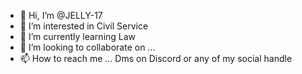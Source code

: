 - 👋 Hi, I’m @JELLY-17
- 👀 I’m interested in Civil Service
- 🌱 I’m currently learning Law
- 💞️ I’m looking to collaborate on ...
- 📫 How to reach me ... Dms on Discord or any of my social handle

<!---
JELLY-17/JELLY-17 is a ✨ special ✨ repository because its `README.md` (this file) appears on your GitHub profile.
You can click the Preview link to take a look at your changes.
--->
